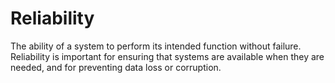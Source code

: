 # Reliability

The ability of a system to perform its intended function without failure. Reliability is important for ensuring that systems are available when they are needed, and for preventing data loss or corruption.